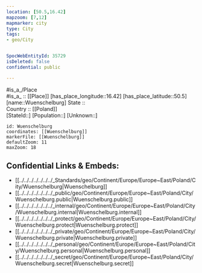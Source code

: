 ```yaml
---
location: [50.5,16.42] 
mapzoom: [7,12] 
mapmarker: city 
type: City
tags:
- geo/City


SpocWebEntityId: 35729
isDeleted: false
confidential: public

---
```

#is_a_/Place  
#is_a_ :: [[Place]] 
[has_place_longitude::16.42] 
[has_place_latitude::50.5] 
[name::Wuenschelburg] 
State ::  
Country :: [[Poland]]  
[StateId::] 
[Population::] 
[Unknown::] 


```leaflet
id: Wuenschelburg
coordinates: [[Wuenschelburg]] 
markerFile: [[Wuenschelburg]] 
defaultZoom: 11 
maxZoom: 18
```


## Confidential Links & Embeds: 
- [[../../../../../../../_Standards/geo/Continent/Europe/Europe~East/Poland/City/Wuenschelburg|Wuenschelburg]] 
- [[../../../../../../../_public/geo/Continent/Europe/Europe~East/Poland/City/Wuenschelburg.public|Wuenschelburg.public]] 
- [[../../../../../../../_internal/geo/Continent/Europe/Europe~East/Poland/City/Wuenschelburg.internal|Wuenschelburg.internal]] 
- [[../../../../../../../_protect/geo/Continent/Europe/Europe~East/Poland/City/Wuenschelburg.protect|Wuenschelburg.protect]] 
- [[../../../../../../../_private/geo/Continent/Europe/Europe~East/Poland/City/Wuenschelburg.private|Wuenschelburg.private]] 
- [[../../../../../../../_personal/geo/Continent/Europe/Europe~East/Poland/City/Wuenschelburg.personal|Wuenschelburg.personal]] 
- [[../../../../../../../_secret/geo/Continent/Europe/Europe~East/Poland/City/Wuenschelburg.secret|Wuenschelburg.secret]] 
